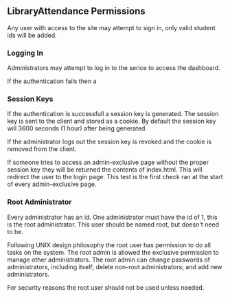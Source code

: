 ## LibraryAttendance Permissions

Any user with access to the site may attempt to sign in, only valid student ids will be added.

### Logging In

Administrators may attempt to log in to the serice to access the dashboard.

If the authentication fails then a

### Session Keys
If the authentication is successfull a session key is generated.
The session key is sent to the client and stored as a cookie.
By default the session key will 3600 seconds (1 hour) after being generated.

If the administrator logs out the session key is revoked and the cookie is removed from the client.

If someone tries to access an admin-exclusive page without the proper session key they will be returned the contents of index.html.
This will redirect the user to the login page.
This test is the first check ran at the start of every admin-exclusive page.

### Root Administrator

Every administrator has an id.
One administrator must have the id of 1, this is the root administrator.
This user should be named root, but doesn't need to be.

Following UNIX design philosophy the root user has permission to do all tasks on the system.
The root admin is allowed the exclusive permission to manage other administrators.
The root admin can change passwords of administrators, including itself; delete non-root administrators; and add new administrators.

For security reasons the root user should not be used unless needed.
